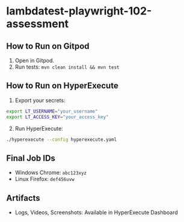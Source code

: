 # lambdatest-playwright-102-assessment

## How to Run on Gitpod

1. Open in Gitpod.
2. Run tests: `mvn clean install && mvn test`

## How to Run on HyperExecute

1. Export your secrets:
```bash
export LT_USERNAME="your_username"
export LT_ACCESS_KEY="your_access_key"
```
2. Run HyperExecute:
```bash
./hyperexecute --config hyperexecute.yaml
```

## Final Job IDs

- Windows Chrome: `abc123xyz`
- Linux Firefox: `def456uvw`

## Artifacts

- Logs, Videos, Screenshots: Available in HyperExecute Dashboard

